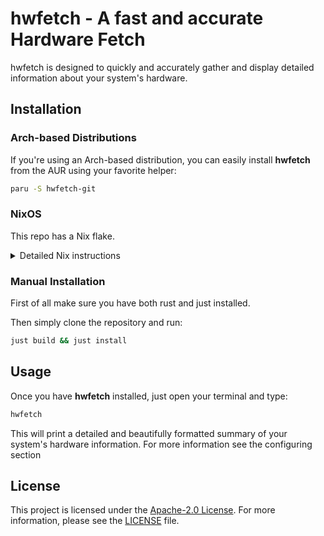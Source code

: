 # hwfetch - A fast and accurate Hardware Fetch

hwfetch is designed to quickly and accurately gather and display detailed
information about your system's hardware.

## Installation

### Arch-based Distributions

If you're using an Arch-based distribution, you can easily install **hwfetch**
from the AUR using your favorite helper:

```bash
paru -S hwfetch-git
```

### NixOS

This repo has a Nix flake.

<details>
<summary>Detailed Nix instructions</summary>

```nix
{
  inputs = {
    nixpkgs.url = "nixpkgs/nixos-unstable";
    hwfetch.url = "github:morr0ne/hwfetch";
    hwfetch.inputs.nixpkgs.follows = "nixpkgs";
  };
}
```

It defines the `hwfetch` package, and `default` as an alias to `hwfetch`. It
also defines a `default` shell.

It can be used in your system installation:

```nix
environment.systemPackages = [
  inputs.hwfetch.packages.${pkgs.system}.hwfetch
  # or
  inputs.hwfetch.packages.${pkgs.system}.default
];
```

</details>

### Manual Installation

First of all make sure you have both rust and just installed.

Then simply clone the repository and run:

```bash
just build && just install
```

## Usage

Once you have **hwfetch** installed, just open your terminal and type:

```bash
hwfetch
```

This will print a detailed and beautifully formatted summary of your system's
hardware information. For more information see the configuring section

## License

This project is licensed under the
[Apache-2.0 License](http://www.apache.org/licenses/LICENSE-2.0). For more
information, please see the [LICENSE](LICENSE) file.
